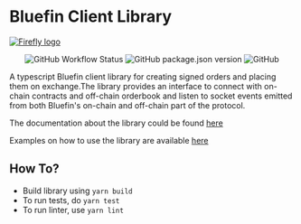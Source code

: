 # Bluefin Client Library

[<img alt="Firefly logo" src="https://raw.githubusercontent.com/fireflyprotocol/firefly_exchange_client/main/res/banner.png" />](#)

<div align="center">

![GitHub Workflow Status](https://img.shields.io/github/actions/workflow/status/fireflyprotocol/bluefin-v2-client-ts/publish_to_npm.yml)
![GitHub package.json version](https://img.shields.io/github/package-json/v/fireflyprotocol/firefly-client)
![GitHub](https://img.shields.io/github/license/fireflyprotocol/firefly-client)

</div>

A typescript Bluefin client library for creating signed orders and placing them on exchange.The library provides an interface to connect with on-chain contracts and off-chain orderbook and listen to socket events emitted from both Bluefin's on-chain and off-chain part of the protocol.

The documentation about the library could be found [here](https://docs.firefly.exchange)

Examples on how to use the library are available [here](https://github.com/fireflyprotocol/bluefin-v2-client-ts/tree/main/examples)

## How To?

- Build library using `yarn build`
- To run tests, do `yarn test`
- To run linter, use `yarn lint`
